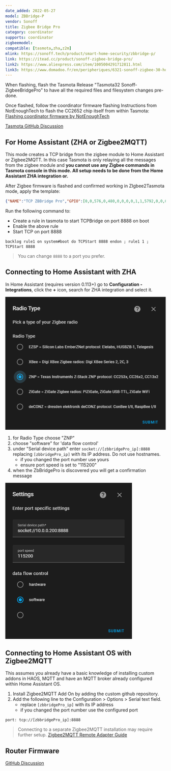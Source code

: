 ```yaml
---
date_added: 2022-05-27
model: ZBBridge-P
vendor: Sonoff
title: Zigbee Bridge Pro
category: coordinator
supports: coordinator
zigbeemodel:
compatible: [tasmota,zha,z2m]
mlink: https://sonoff.tech/product/smart-home-security/zbbridge-p/
link: https://itead.cc/product/sonoff-zigbee-bridge-pro/
link2: https://www.aliexpress.com/item/1005004291712811.html
link3: https://www.domadoo.fr/en/peripheriques/6321-sonoff-zigbee-30-home-automation-gateway-wifi-pro.html
---
```


When flashing, flash the Tasmota Release "Tasmota32 Sonoff-ZigbeeBridgePro" to have all the required files and filesystem changes pre-done. 

Once flashed, follow the coordinator firmware flashing Instructions from NotEnoughTech to flash the CC2652 chip itself from within Tasmota:
[Flashing coordinator firmware by NotEnoughTech](https://notenoughtech.com/home-automation/tasmota-on-sonoff-zb-bridge-pro/#flash)

[Tasmota GitHub Discussion](https://github.com/arendst/Tasmota/discussions/14419)

## For Home Assistant (ZHA or Zigbee2MQTT)
This mode creates a TCP bridge from the zigbee module to Home Assistant or Zigbee2MQTT. In this case Tasmota is only relaying all the messages from the zigbee module and **you cannot use any Zigbee commands in Tasmota console in this mode. All setup needs to be done from the Home Assistant ZHA integration or.**

After Zigbee firmware is flashed and confirmed working in ZIgbee2Tasmota mode, apply the template:
```json
{"NAME":"TCP ZBBridge Pro","GPIO":[0,0,576,0,480,0,0,0,0,1,1,5792,0,0,0,5472,0,320,5793,5504,0,640,608,32,0,0,0,0,0,1,0,0,0,0,0,0],"FLAG":0,"BASE":1}
```
Run the following command to:
* Create a rule in tasmota to start TCPBridge on port 8888 on boot
* Enable the above rule
* Start TCP on port 8888
```
backlog rule1 on system#boot do TCPStart 8888 endon ; rule1 1 ; TCPStart 8888
```
> You can change `8888` to a port you prefer.

## Connecting to Home Assistant with ZHA
In Home Assistant (requires version 0.113+) go to **Configuration - Integrations**, click the **+** icon, search for ZHA integration and select it. 

[![ZBBridgePro ZHA Configuration](/assets/images/sonoff_ZBBridgePro_zha.png)]((/assets/images/sonoff_ZBBridgePro_zha.png))

1. for Radio Type choose "ZNP" 
2. choose "software" for 'data flow control'
3. under "Serial device path" enter `socket://[zbbridgePro_ip]:8888` replacing `[zbbridgePro_ip]` with its IP address. Do not use hostnames. 
   - if you changed the port number use yours
   - ensure port speed is set to "115200"
4. when the ZbBridgePro is discovered you will get a confirmation message

[![ZBBridgePro ZHA Configuration](/assets/images/sonoff_ZBBridgePro_zha2.png)]((/assets/images/sonoff_ZBBridgePro_zha2.png))

## Connecting to Home Assistant OS with Zigbee2MQTT 
This assumes you already have a basic knowledge of installing custom addons in HAOS, MQTT and have an MQTT broker already configured within Home Assistant OS.
1. Install Zigbee2MQTT Add On by adding the custom github repository.
2. Add the following line to the Configuration > Options > Serial text field.
    - replace `[zbbridgePro_ip]` with its IP address
    - if you changed the port number use the configured port
```
port: tcp://[zbbridgePro_ip]:8888
```

> Connecting to a separate Zigbee2MQTT installation may require further setup. 
[Zigbee2MQTT Remote Adapter Guide](https://www.zigbee2mqtt.io/advanced/remote-adapter/connect_to_a_remote_adapter.html#_1-install-ser2net)

## Router Firmware
[GitHub Discussion](https://github.com/arendst/Tasmota/discussions/16957)

